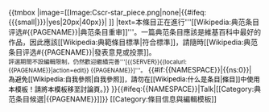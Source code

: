 {{tmbox
|image=[[Image:Cscr-star_piece.png|none|{{#ifeq:{{{small|}}}|yes|20px|40px}}| ]]
|text=本條目正在進行'''[[Wikipedia:典范条目评选#{{PAGENAME}}|典范条目重审]]'''。一篇典范条目應該是維基百科中最好的作品，因此應該[[Wikipedia:典範條目標準|符合標準]]，請隨時[[Wikipedia:典范条目评选#{{PAGENAME}}|發表意見或投票]]。<br><small>評選期間不設編輯限制，仍然歡迎繼續完善<span class="plainlinksneverexpand">'''[{{SERVER}}{{localurl:{{PAGENAME}}|action=edit}} {{PAGENAME}}]'''</span>。</small>
{{#if:{{NAMESPACE}}|{{ns:0}}|<br/><span class="messagebox" style="padding: 0; font-size: small; color: #000000;">為避免[[Wikipedia:自我參照|自我參照]]，請勿在[[Wikipedia:什么是条目|條目]]中使用本模板！請將本模板移至討論頁。</span>}}
}}<includeonly>{{#ifeq:{{NAMESPACE}}|Talk|[[Category:典范条目候選|{{PAGENAME}}]]}}</includeonly><noinclude>
[[Category:條目信息與編輯模板]]
</noinclude>